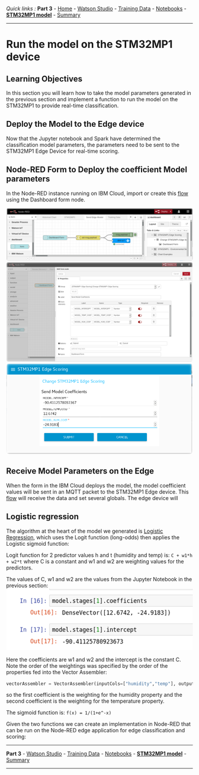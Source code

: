 *Quick links :*
**Part 3** - [Home](/README.md) - [Watson Studio](STUDIO.md) - [Training Data](TRAINING.md) - [Notebooks](JUPYTER.md) - [**STM32MP1 model**](MODEL.md) - [Summary](SUMMARY.md)
***

# Run the model on the STM32MP1 device

## Learning Objectives

In this section you will learn how to take the model parameters generated in the previous section and implement a function to run the model on the STM32MP1 to provide real-time classification.

## Deploy the Model to the Edge device

Now that the Jupyter notebook and Spark have determined the classification model parameters, the parameters need to be sent to the STM32MP1 Edge Device for real-time scoring.

## Node-RED Form to Deploy the coefficient Model parameters

In the Node-RED instance running on IBM Cloud, import or create this [flow](flows/NR-deploy-model-form.json) using the Dashboard form node.

![nodered deploy model form](screenshots/nr-dashboard-form-flow-deploy-model.png)
![nodered deploy model coef](screenshots/nr-dashboard-form-model-coef.png)
![nodered deploy model coef](screenshots/nr-dashboard-form-deploy-coef.png)

## Receive Model Parameters on the Edge

When the form in the IBM Cloud deploys the model, the model coefficient values will be sent in an MQTT packet to the STM32MP1 Edge device.  This [flow](flows/) will receive the data and set several globals.  The edge device will

## Logistic regression

The algorithm at the heart of the model we generated is [Logistic Regression](https://en.wikipedia.org/wiki/Logistic_regression), which uses the Logit function (long-odds) then applies the Logistic sigmoid function:

Logit function for 2 predictor values h and t (humidity and temp) is: ```C + w1*h + w2*t``` where C is a constant and w1 and w2 are weighting values for the predictors.

The values of C, w1 and w2 are the values from the Jupyter Notebook in the previous section: ![model output](screenshots/WatsonStudio-model-parameters.png)

Here the coefficients are w1 and w2 and the intercept is the constant C.  Note the order of the weightings was specified by the order of the properties fed into the Vector Assembler:

```python
vectorAssembler = VectorAssembler(inputCols=["humidity","temp"], outputCol="features")
```

so the first coefficient is the weighting for the humidity property and the second coefficient is the weighting for the temperature property.

The sigmoid function is: ```f(x) = 1/(1+e^-x)```

Given the two functions we can create an implementation in Node-RED that can be run on the Node-RED edge application for edge classification and scoring:

***
**Part 3** - [Watson Studio](STUDIO.md) - [Training Data](TRAINING.md) - [Notebooks](JUPYTER.md) - [**STM32MP1 model**](MODEL.md) - [Summary](SUMMARY.md)
***
